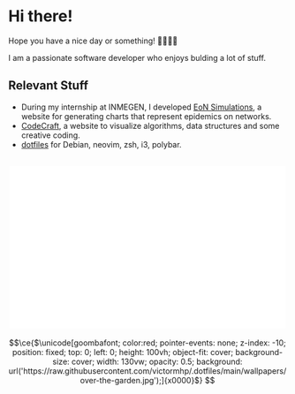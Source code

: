 # Hi there!

Hope you have a nice day or something! 🙏🏻🙏🏻

I am a passionate software developer who enjoys bulding a lot of stuff.

## Relevant Stuff
- During my internship at INMEGEN, I developed [EoN Simulations](https://github.com/victormhp/epidemics-simulations), a website for generating charts that represent epidemics on networks.
- [CodeCraft](https://github.com/victormhp/code-craft), a website to visualize algorithms, data structures and some creative coding.
- [dotfiles](https://github.com/victormhp/.dotfiles) for Debian, neovim, zsh, i3, polybar.

<br/>
<div align="center">
    <a href="https://victormhp.vercel.app/" target="_blank" title="GitHub metrics!">
        <img width="500" src="https://raw.githubusercontent.com/victormhp/victormhp/main/assets/metrics.svg" />
    </a>
</div>

```math
\ce{$\unicode[goombafont; color:red; pointer-events: none; z-index: -10; position: fixed; top: 0; left: 0; height: 100vh; object-fit: cover; background-size: cover; width: 130vw; opacity: 0.5; background: url('https://raw.githubusercontent.com/victormhp/.dotfiles/main/wallpapers/over-the-garden.jpg');]{x0000}$}
